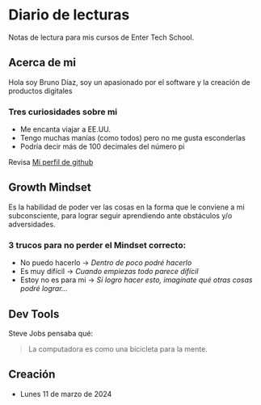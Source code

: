 # Diario de lecturas
Notas de lectura para mis cursos de Enter Tech School.

## Acerca de mi
Hola soy Bruno Díaz, soy un apasionado por el software y la creación de productos digitales

### Tres curiosidades sobre mi
- Me encanta viajar a EE.UU.
- Tengo muchas manías (como todos) pero no me gusta esconderlas
- Podría decir más de 100 decimales del número pi

Revisa [Mi perfil de github](https://github.com/bdiazc90)

## Growth Mindset
Es la habilidad de poder ver las cosas en la forma que le conviene a mi subconsciente, para lograr seguir aprendiendo ante obstáculos y/o adversidades.

### 3 trucos para no perder el Mindset correcto:
+ No puedo hacerlo -> *Dentro de poco podré hacerlo*
+ Es muy difícil -> *Cuando empiezas todo parece difícil*
+ Estoy no es para mi -> *Si logro hacer esto, imagínate qué otras cosas podré lograr...*

## Dev Tools
Steve Jobs pensaba qué:
> La computadora es como una bicicleta para la mente.

## Creación
- Lunes 11 de marzo de 2024
